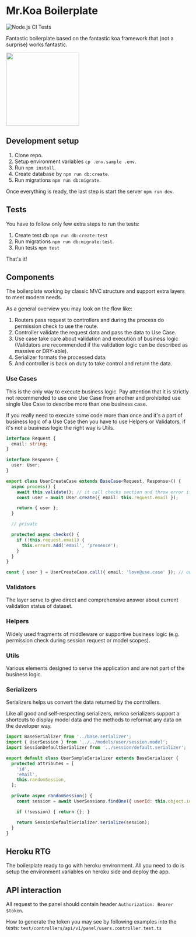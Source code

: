 # Mr.Koa Boilerplate

![Node.js CI Tests](https://github.com/IlyaDonskikh/mrkoa/workflows/Node.js%20CI/badge.svg?branch=dev)

Fantastic boilerplate based on the fantastic koa framework that (not a surprise) works fantastic.

<img width="200" src="https://user-images.githubusercontent.com/3100222/90955905-620f2180-e48a-11ea-8081-7b9061a26511.png"/>

## Development setup

1. Clone repo.
2. Setup environment variables `cp .env.sample .env`.
3. Run `npm install`.
4. Create database by `npm run db:create`.
5. Run migrations `npm run db:migrate`.

Once everything is ready, the last step is start the server `npm run dev`.

## Tests

You have to follow only few extra steps to run the tests:

1. Create test db `npm run db:create:test`
2. Run migrations `npm run db:migrate:test`.
3. Run tests `npm test`

That's it!

## Components

The boilerplate working by classic MVC structure and support extra layers to meet modern needs.

As a general overview you may look on the flow like:

1. Routers pass request to controllers and during the process do permission check to use the route.
2. Controller validate the request data and pass the data to Use Case.
3. Use case take care about validation and execution of business logic (Validators are recommended if the validation logic can be described as massive or DRY-able).
4. Serializer formats the processed data.
5. And controller is back on duty to take control and return the data.

### Use Cases

This is the only way to execute business logic. Pay attention that it is strictly not recommended to use one Use Case from another and prohibited use single Use Case to describe more than one business case.

If you really need to execute some code more than once and it's a part of business logic of a Use Case then you have to use Helpers or Validators, if it's not a business logic the right way is Utils.

```typescript
interface Request {
  email: string;
}

interface Response {
  user: User;
}

export class UserCreateCase extends BaseCase<Request, Response>() {
  async process() {
    await this.validate(); // it call checks section and throw error if something going wrong
    const user = await User.create({ email: this.request.email });

    return { user };
  }

  // private

  protected async checks() {
    if (!this.request.email) {
      this.errors.add('email', 'presence');
    }
  }
}

const { user } = UserCreateCase.call({ email: 'love@use.case' }); // only right way to run Use Case is static method `call`.
```

### Validators

The layer serve to give direct and comprehensive answer about current validation status of dataset.

### Helpers

Widely used fragments of middleware or supportive business logic (e.g. permission check during session request or model scopes).

### Utils

Various elements designed to serve the application and are not part of the business logic.

### Serializers

Serializers helps us convert the data returned by the controllers.

Like all good and self-respecting serializers, mrkoa serializers support a shortcuts to display model data and the methods to reformat any data on the developer way.

```javascript
import BaseSerializer from '../base.serializer';
import { UserSession } from '../../models/user/session.model';
import SessionDefaultSerializer from '../session/default.serializer';

export default class UserSampleSerializer extends BaseSerializer {
  protected attributes = [
    'id',
    'email',
    this.randomSession,
  ];

  private async randomSession() {
    const session = await UserSessions.findOne({ userId: this.object.id })

    if (!session) { return {}; }

    return SessionDefaultSerializer.serialize(session);
  }
}
```

## Heroku RTG

The boilerplate ready to go with heroku environment. All you need to do is setup the environment variables on heroku side and deploy the app.

## API interaction

All request to the panel should contain header `Authorization: Bearer $token`.

How to generate the token you may see by following examples into the tests: `test/controllers/api/v1/panel/users.controller.test.ts`
